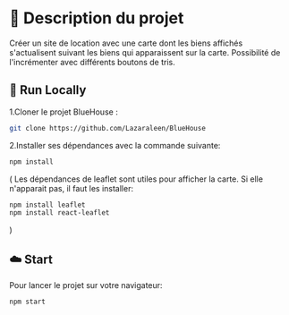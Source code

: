 # 📌 Description du projet

Créer un site de location avec une carte dont les biens affichés s'actualisent suivant les biens qui apparaissent sur la carte.
Possibilité de l'incrémenter avec différents boutons de tris.


## 🚀 Run Locally
1.Cloner le projet BlueHouse :
```sh
git clone https://github.com/Lazaraleen/BlueHouse
```
2.Installer ses dépendances avec la commande suivante:
```bash
npm install
```

( Les dépendances de leaflet sont utiles pour afficher la carte. Si elle n'apparait pas, il faut les installer:
```bash
npm install leaflet    
npm install react-leaflet
```
 )

## ☁️ Start
Pour lancer le projet sur votre navigateur:
```bash
npm start
```
